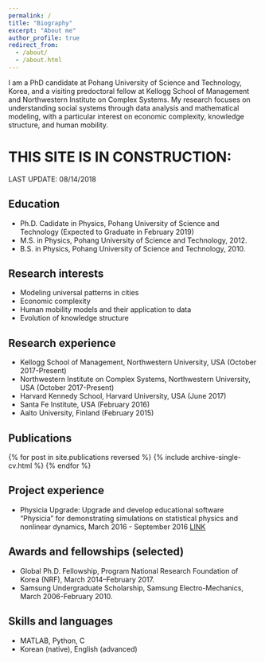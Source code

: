 ```yaml
---
permalink: /
title: "Biography"
excerpt: "About me"
author_profile: true
redirect_from: 
  - /about/
  - /about.html
---
```


I am a PhD candidate at Pohang University of Science and Technology, Korea, and a visiting predoctoral fellow at Kellogg School of Management and Northwestern Institute on Complex Systems. My research focuses on understanding social systems through data analysis and mathematical modeling, with a particular interest on economic complexity, knowledge structure, and human mobility.


THIS SITE IS IN CONSTRUCTION: 
======
LAST UPDATE: 08/14/2018

Education
------
* Ph.D. Cadidate in Physics, Pohang University of Science and Technology (Expected to Graduate in February 2019)
* M.S. in Physics, Pohang University of Science and Technology, 2012.
* B.S. in Physics, Pohang University of Science and Technology, 2010.

Research interests
------
* Modeling universal patterns in cities
* Economic complexity
* Human mobility models and their application to data
* Evolution of knowledge structure

Research experience
------
* Kellogg School of Management, Northwestern University, USA (October 2017-Present)
* Northwestern Institute on Complex Systems, Northwestern University, USA (October 2017-Present)
* Harvard Kennedy School, Harvard University, USA (June 2017)
* Santa Fe Institute, USA (February 2016)
* Aalto University, Finland (February 2015)

Publications
------
{% for post in site.publications reversed %} {% include archive-single-cv.html %} {% endfor %}

Project experience
------
* Physicia Upgrade: Upgrade and develop educational software “Physicia” for demonstrating simulations on statistical physics and nonlinear dynamics, March 2016 - September 2016 [LINK](http://comphys.postech.ac.kr)

Awards and fellowships (selected)
------
* Global Ph.D. Fellowship, Program National Research Foundation of Korea (NRF), March 2014–February 2017.
* Samsung Undergraduate Scholarship, Samsung Electro-Mechanics, March 2006-February 2010.

Skills and languages
------
* MATLAB, Python, C
* Korean (native), English (advanced)
